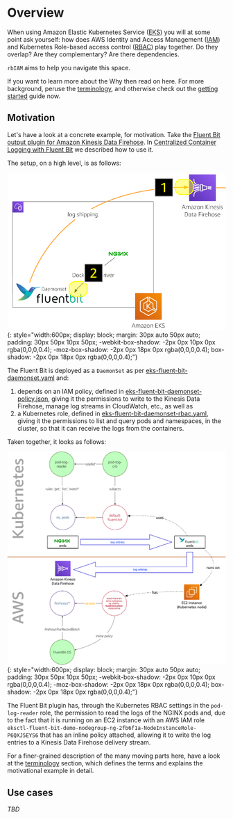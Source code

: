 # Overview

When using Amazon Elastic Kubernetes Service ([EKS](https://aws.amazon.com/eks/)) you will at some point ask yourself: how does AWS Identity and Access Management ([IAM](https://aws.amazon.com/iam/)) and Kubernetes Role-based access control ([RBAC](https://kubernetes.io/docs/reference/access-authn-authz/rbac/)) play together. Do they overlap? Are they complementary? Are there dependencies.

`rbIAM` aims to help you navigate this space.

If you want to learn more about the Why then read on here. For more background, peruse the [terminology](terminology/), and otherwise check out the [getting started](getting-started/) guide now.

## Motivation 

Let's have a look at a concrete example, for motivation. Take the [Fluent Bit output plugin for Amazon Kinesis Data Firehose](https://github.com/aws/amazon-kinesis-firehose-for-fluent-bit). In [Centralized Container Logging with Fluent Bit](https://aws.amazon.com/blogs/opensource/centralized-container-logging-fluent-bit/) we described how to use it.

The setup, on a high level, is as follows:

![Container log shipping with Fluent Bit on EKS](img/cclfb.png){: style="width:600px; display: block; margin: 30px auto 50px auto; padding: 30px 50px 10px 50px; -webkit-box-shadow: -2px 0px 10px 0px rgba(0,0,0,0.4); -moz-box-shadow: -2px 0px 18px 0px rgba(0,0,0,0.4); box-shadow: -2px 0px 18px 0px rgba(0,0,0,0.4);"}

The Fluent Bit is deployed as a `DaemonSet` as per [eks-fluent-bit-daemonset.yaml](https://github.com/aws-samples/amazon-ecs-fluent-bit-daemon-service/blob/master/eks/eks-fluent-bit-daemonset.yaml) and:

1. depends on an IAM policy, defined in [eks-fluent-bit-daemonset-policy.json](https://github.com/aws-samples/amazon-ecs-fluent-bit-daemon-service/blob/master/eks/eks-fluent-bit-daemonset-policy.json), giving it the permissions to write to the Kinesis Data Firehose, manage log streams in CloudWatch, etc., as well as
1. a Kubernetes role, defined in [eks-fluent-bit-daemonset-rbac.yaml](https://github.com/aws-samples/amazon-ecs-fluent-bit-daemon-service/blob/master/eks/eks-fluent-bit-daemonset-rbac.yaml), giving it the permissions to list and query pods and namespaces, in the cluster, so that it can receive the logs from the containers.

Taken together, it looks as follows:

![IAM RBAC example](img/iam-rbac-example.png){: style="width:600px; display: block; margin: 30px auto 50px auto; padding: 30px 50px 10px 50px; -webkit-box-shadow: -2px 0px 10px 0px rgba(0,0,0,0.4); -moz-box-shadow: -2px 0px 18px 0px rgba(0,0,0,0.4); box-shadow: -2px 0px 18px 0px rgba(0,0,0,0.4);"}

The Fluent Bit plugin has, through the Kubernetes RBAC settings in the `pod-log-reader` role, the permission to read the logs of the NGINX pods and, due to the fact that it is running on an EC2 instance with an AWS IAM role `eksctl-fluent-bit-demo-nodegroup-ng-2fb6f1a-NodeInstanceRole-P6QXJ5EYS6` that has an inline policy attached, allowing it to write the log entries to a Kinesis Data Firehose delivery stream.

For a finer-grained description of the many moving parts here, have a look at the [terminology](terminology/) section, which defines the terms and explains the motivational example in detail.

## Use cases

*TBD*